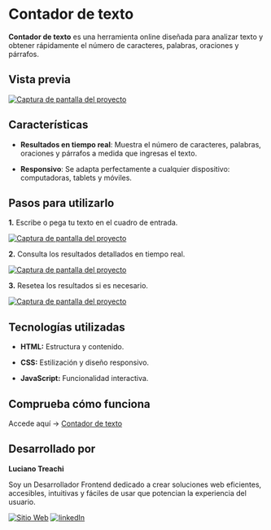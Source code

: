 # Contador de texto

**Contador de texto** es una herramienta online diseñada para analizar texto y obtener rápidamente el número de caracteres, palabras, oraciones y párrafos.

## Vista previa

[![Captura de pantalla del proyecto](https://i.postimg.cc/tTnvSB7c/preview.png)](https://postimg.cc/1nPK4cG0)

## Características

- **Resultados en tiempo real**: Muestra el número de caracteres, palabras, oraciones y párrafos a medida que ingresas el texto.

- **Responsivo**: Se adapta perfectamente a cualquier dispositivo: computadoras, tablets y móviles.

## Pasos para utilizarlo

**1.** Escribe o pega tu texto en el cuadro de entrada.

[![Captura de pantalla del proyecto](https://i.postimg.cc/nhjZyj09/contador-1.png)](https://postimg.cc/3kTPpRM3)

**2.** Consulta los resultados detallados en tiempo real.

[![Captura de pantalla del proyecto](https://i.postimg.cc/Bnrs4SVY/contador-2.png)](https://postimg.cc/75njNkD0)

**3.** Resetea los resultados si es necesario.

[![Captura de pantalla del proyecto](https://i.postimg.cc/B6gGTxQk/contador-3.png)](https://postimg.cc/gXn5dLhH)

## Tecnologías utilizadas

- **HTML:** Estructura y contenido.

- **CSS:** Estilización y diseño responsivo.

- **JavaScript:** Funcionalidad interactiva.

## Comprueba cómo funciona

Accede aquí → [Contador de texto](https://contadordetexto.vercel.app/)

## Desarrollado por

**Luciano Treachi**

Soy un Desarrollador Frontend dedicado a crear soluciones web eficientes, accesibles, intuitivas y fáciles de usar que potencian la experiencia del usuario.

[![Sitio Web](https://img.shields.io/badge/Sitio_Web-black?style=for-the-badge&logoColor=white)](https://lucianotreachi.website/)
[![linkedIn](https://img.shields.io/badge/LinkedIn-0077B5?style=for-the-badge&logoColor=white)](https://www.linkedin.com/in/luciano-treachi/)
